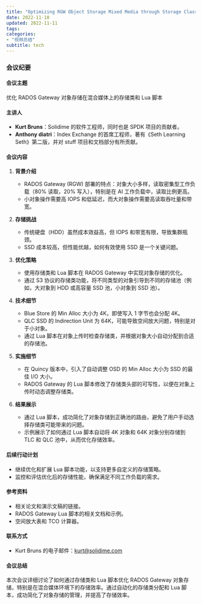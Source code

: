 ```yaml
---
title: "Optimizing RGW Object Storage Mixed Media through Storage Classes and Lua Scripting"
date: 2022-11-10
updated: 2022-11-11
tags:
categories:
- "视频总结"
subtitle: tech
---
```



### 会议纪要

#### 会议主题
优化 RADOS Gateway 对象存储在混合媒体上的存储类和 Lua 脚本

#### 主讲人
- **Kurt Bruns**：Solidime 的软件工程师，同时也是 SPDK 项目的贡献者。
- **Anthony diatri**：Index Exchange 的首席工程师，著有《Seth Learning Seth》第二版，并对 stuff 项目和文档部分有所贡献。

#### 会议内容
1. **背景介绍**
   - RADOS Gateway (RGW) 部署的特点：对象大小多样，读取密集型工作负载（80% 读取，20% 写入），特别是在 AI 工作负载中，读取比例更高。
   - 小对象操作需要高 IOPS 和低延迟，而大对象操作需要高读取吞吐量和带宽。

2. **存储挑战**
   - 传统硬盘（HDD）虽然成本效益高，但 IOPS 和带宽有限，导致集群瓶颈。
   - SSD 成本较高，但性能优越，如何有效使用 SSD 是一个关键问题。

3. **优化策略**
   - 使用存储类和 Lua 脚本在 RADOS Gateway 中实现对象存储的优化。
   - 通过 S3 协议的存储类功能，将不同类型的对象引导到不同的存储池（例如，大对象到 HDD 或高容量 SSD 池，小对象到 SSD 池）。

4. **技术细节**
   - Blue Store 的 Min Alloc 大小为 4K，即使写入 1 字节也会分配 4K。
   - QLC SSD 的 Indirection Unit 为 64K，可能导致空间放大问题，特别是对于小对象。
   - 通过 Lua 脚本在对象上传时检查存储类，并根据对象大小自动分配到合适的存储池。

5. **实施细节**
   - 在 Quincy 版本中，引入了自动调整 OSD 的 Min Alloc 大小为 SSD 的最佳 I/O 大小。
   - RADOS Gateway 的 Lua 脚本修改了存储类头部的可写性，以便在对象上传时动态调整存储类。

6. **结果展示**
   - 通过 Lua 脚本，成功简化了对象存储到正确池的路由，避免了用户手动选择存储类可能带来的问题。
   - 示例展示了如何通过 Lua 脚本自动将 4K 对象和 64K 对象分别存储到 TLC 和 QLC 池中，从而优化存储效率。

#### 后续行动计划
- 继续优化和扩展 Lua 脚本功能，以支持更多自定义的存储策略。
- 监控和评估优化后的存储性能，确保满足不同工作负载的需求。

#### 参考资料
- 相关论文和演示文稿的链接。
- RADOS Gateway Lua 脚本的相关文档和示例。
- 空间放大表和 TCO 计算器。

#### 联系方式
- Kurt Bruns 的电子邮件：kurt@solidime.com

#### 会议总结
本次会议详细讨论了如何通过存储类和 Lua 脚本优化 RADOS Gateway 对象存储，特别是在混合媒体环境下的存储效率。通过自动化的存储类分配和 Lua 脚本，成功简化了对象存储的管理，并提高了存储效率。